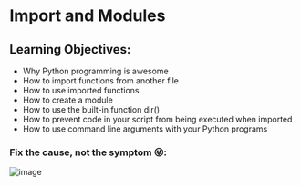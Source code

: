 # Import and Modules
## Learning Objectives:
- Why Python programming is awesome
- How to import functions from another file
- How to use imported functions
- How to create a module
- How to use the built-in function dir()
- How to prevent code in your script from being executed when imported
- How to use command line arguments with your Python programs
### Fix the cause, not the symptom 😜:
![image](https://user-images.githubusercontent.com/105078661/205171826-426a5237-281a-4444-9dc5-c28dec31b2fa.png)
